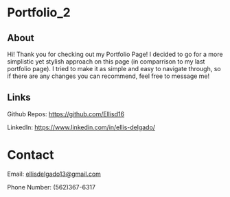 # Portfolio_2

## About

Hi! Thank you for checking out my Portfolio Page! I decided to go for a more simplistic yet stylish approach on this page (in comparrison to my last portfolio page). I tried to make it as simple and easy to navigate through, so if there are any changes you can recommend, feel free to message me!

## Links

Github Repos: https://github.com/Ellisd16

LinkedIn: https://www.linkedin.com/in/ellis-delgado/

# Contact

Email: ellisdelgado13@gmail.com

Phone Number: (562)367-6317